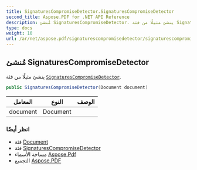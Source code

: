 ```yaml
---
title: SignaturesCompromiseDetector.SignaturesCompromiseDetector
second_title: Aspose.PDF for .NET API Reference
description: مُنشئ SignaturesCompromiseDetector. ينشئ مثيلًا من فئة SignaturesCompromiseDetector
type: docs
weight: 10
url: /ar/net/aspose.pdf/signaturescompromisedetector/signaturescompromisedetector/
---
```

## مُنشئ SignaturesCompromiseDetector

ينشئ مثيلًا من فئة [`SignaturesCompromiseDetector`](../).

```csharp
public SignaturesCompromiseDetector(Document document)
```

| المعامل | النوع | الوصف |
| --- | --- | --- |
| document | Document |  |

### انظر أيضًا

* فئة [Document](../../document/)
* فئة [SignaturesCompromiseDetector](../)
* مساحة الأسماء [Aspose.Pdf](../../../aspose.pdf/)
* التجميع [Aspose.PDF](../../../)